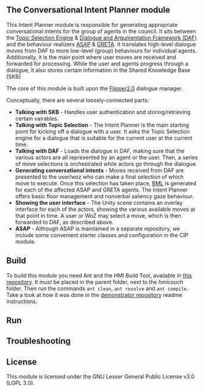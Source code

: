 ## The Conversational Intent Planner module
This Intent Planner module is responsible for generating appropriate conversational intents for the group of agents in the council. It sits between the [Topic Selection Engine](https://github.com/AgentsUnited/topic-selection-engine) & [Dialogue and Argumentation Framework (DAF)](https://github.com/AgentsUnited/daf) and the behaviour realizers [ASAP](https://github.com/ArticulatedSocialAgentsPlatform) & [GRETA](https://github.com/isir/greta). It translates high-level dialogue moves from DAF to more low-level (group) behaviours for individual agents. Additionally, it is the main point where user moves are received and forwarded for processing. While the user and agents progress through a dialogue, it also stores certain information in the Shared Knowledge Base (SKB)

The core of this module is built upon the [Flipper2.0](https://github.com/hmi-utwente/flipper-2.0) dialogue manager.

Conceptually, there are several loosely-connected parts:
- **Talking with SKB** - Handles user authentication and storing/retrieving certain vairables.
- **Talking with Topic Selection** - The Intent Planner is the main starting point for kicking off a dialogue with a user. It asks the Topic Selection engine for a dialogue that is suitable for the current user at the current time.
- **Talking with DAF** - Loads the dialogue in DAF, making sure that the various actors are all represented by an agent or the user. Then, a series of move selections is orchestrated while actors go through the dialogue.
- **Generating conversational intents** - Moves received from DAF are presented to the user/woz who can make a final selection of which move to execute. Once this selection has taken place, [BML](http://www.mindmakers.org/projects/bml-1-0/wiki/Wiki) is generated for each of the affected ASAP and GRETA agents. The Intent Planner offers basic floor management and nonverbal saliency gaze behaviour.
- **Showing the user interface** - The Unity scene contains an overlay interface for each of the actors, showing the various available moves at that point in time. A user or WoZ may select a move, which is then forwarded to DAF, as described above.
- **ASAP** - Although ASAP is maintained in a separate repository, we include some convenient starter classes and configuration in the CIP module.

## Build
To build this module you need Ant and the HMI Build Tool, available in [this repository](https://github.com/ArticulatedSocialAgentsPlatform/hmibuild/tree/master). It must be placed in the parent folder, next to the *hmicouch* folder. Then run the commands `ant clean`, `ant resolve` and `ant compile`. Take a look at how it was done in the [demonstrator repository](https://github.com/AgentsUnited/demonstrator) readme instructions.

## Run

## Troubleshooting

## License
This module is licensed under the GNU Lesser General Public License v3.0 (LGPL 3.0).
